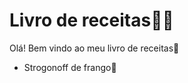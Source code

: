 # Livro de receitas:man_cook:

Olá! Bem vindo ao meu livro de receitas:wave:

- Strogonoff de frango:chicken:

  

